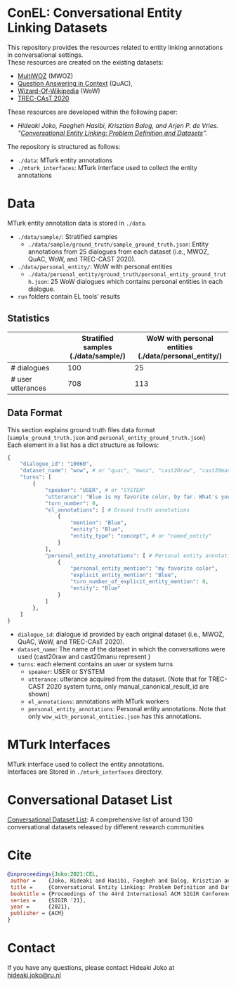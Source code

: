 ConEL: Conversational Entity Linking Datasets
============

This repository provides the resources related to entity linking annotations in conversational settings.\
These resources are created on the existing datasets:
- [MultiWOZ](https://github.com/budzianowski/multiwoz) (MWOZ)
- [Question Answering in Context](https://quac.ai/) (QuAC), 
- [Wizard-Of-Wikipedia](https://parl.ai/projects/wizard_of_wikipedia/) (WoW)
- [TREC-CAsT 2020](https://github.com/daltonj/treccastweb)

These resources are developed within the following paper:
- *Hideaki Joko, Faegheh Hasibi, Krisztian Balog, and Arjen P. de Vries. “[Conversational Entity Linking: Problem Definition and Datasets](https://arxiv.org/abs/2105.04903)”.*


The repository is structured as follows:
- `./data`: MTurk entity annotations
- `./mturk_interfaces`: MTurk interface used to collect the entity annotations

# Data

MTurk entity annotation data is stored in `./data`.
- `./data/sample/`: Stratified samples
  - `./data/sample/ground_truth/sample_ground_truth.json`: Entity annotations from 25 dialogues from each dataset (i.e., MWOZ, QuAC, WoW, and TREC-CAST 2020).
- `./data/personal_entity/`: WoW with personal entities
  - `./data/personal_entity/ground_truth/personal_entity_ground_truth.json`: 25 WoW dialogues which contains personal entities in each dialogue.
- `run` folders contain EL tools' results

## Statistics

|                   | Stratified samples<br>(./data/sample/) | WoW with personal entities<br>(./data/personal_entity/) |
|-------------------|----------------------------------------|---------------------------------------------------------|
| # dialogues       | 100                                    | 25                                                      |
| # user utterances | 708                                    | 113                                                     |


## Data Format
This section explains ground truth files data format (`sample_ground_truth.json` and `personal_entity_ground_truth.json`)\
Each element in a list has a dict structure as follows:

```py
{
    "dialogue_id": "10060",
    "dataset_name": "wow", # or "quac", "mwoz", "cast20raw", "cast20manu"
    "turns": [
        {
            "speaker": "USER", # or "SYSTEM"
            "utterance": "Blue is my favorite color, by far. What's yours?",
            "turn_number": 0, 
            "el_annotations": [ # Ground truth annotations
                {
                    "mention": "Blue",
                    "entity": "Blue",
                    "entity_type": "concept", # or "named_entity"
                }
            ],
            "personal_entity_annotations": [ # Personal entity annotations
                {
                    "personal_entity_mention": "my favorite color",
                    "explicit_entity_mention": "Blue",
                    "turn_number_of_explicit_entity_mention": 0,
                    "entity": "Blue"
                }
            ]
        },
    ]
}
```

- `dialogue_id`: dialogue id provided by each original dataset (i.e., MWOZ, QuAC, WoW, and TREC-CAsT 2020). 
- `dataset_name`: The name of the dataset in which the conversations were used (cast20raw and cast20manu represent )
- `turns`: each element contains an user or system turns
  - `speaker`: USER or SYSTEM
  - `utterance`: utterance acquired from the dataset. (Note that for TREC-CAST 2020 system turns, only manual_canonical_result_id are shown)
  - `el_annotations`: annotations with MTurk workers
  - `personal_entity_annotations`: Personal entity annotations. Note that only `wow_with_personal_entities.json` has this annotations.

# MTurk Interfaces

MTurk interface used to collect the entity annotations.\
Interfaces are Stored in `./mturk_interfaces` directory.

# Conversational Dataset List

[Conversational Dataset List](https://docs.google.com/spreadsheets/d/1N5_5gBKlGR-OrigRNct4jQ6iEqSycyqcoN61JpsHFDQ/edit?usp=sharing): A comprehensive list of around 130 conversational datasets released by different research communities

<!--# TBA
MTurk interface edit histories with the reasons why those interfaces needed to be modified (based on a pilot experiment on MTurk)-->

# Cite

```bibtex
@inproceedings{Joko:2021:CEL,
 author =    {Joko, Hideaki and Hasibi, Faegheh and Balog, Krisztian and de Vries, Arjen P.},
 title =     {Conversational Entity Linking: Problem Definition and Datasets},
 booktitle = {Proceedings of the 44rd International ACM SIGIR Conference on Research and Development in Information Retrieval},
 series =    {SIGIR '21},
 year =      {2021},
 publisher = {ACM}
}
```

# Contact

If you have any questions, please contact Hideaki Joko at hideaki.joko@ru.nl
